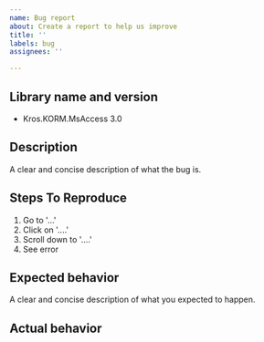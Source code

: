 ```yaml
---
name: Bug report
about: Create a report to help us improve
title: ''
labels: bug
assignees: ''

---
```


## Library name and version
- Kros.KORM.MsAccess 3.0

## Description
A clear and concise description of what the bug is.

## Steps To Reproduce
1. Go to '...'
2. Click on '....'
3. Scroll down to '....'
4. See error

## Expected behavior
A clear and concise description of what you expected to happen.

## Actual behavior
